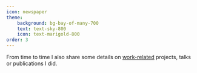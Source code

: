 ```yaml
---
icon: newspaper
theme:
    background: bg-bay-of-many-700
    text: text-sky-800
    icon: text-marigold-800
order: 3
---
```


From time to time I also share some details on [work-related](/work/) projects, talks or publications I did.
